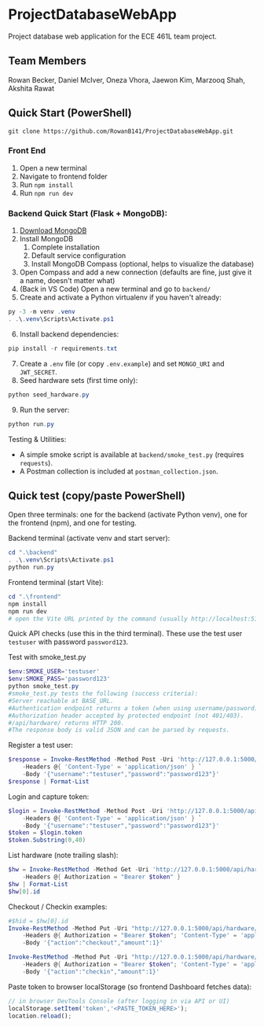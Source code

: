 # ProjectDatabaseWebApp
Project database web application for the ECE 461L team project.

## Team Members
Rowan Becker, Daniel McIver, Oneza Vhora, Jaewon Kim, Marzooq Shah, Akshita Rawat

## Quick Start (PowerShell)
```git clone https://github.com/RowanB141/ProjectDatabaseWebApp.git```

### Front End
1. Open a new terminal
2. Navigate to frontend folder
3. Run ```npm install```
4. Run ```npm run dev```

### Backend Quick Start (Flask + MongoDB):
1. [Download MongoDB](https://www.mongodb.com/try/download/community)
2. Install MongoDB
    1. Complete installation
    2. Default service configuration
    3. Install MongoDB Compass (optional, helps to visualize the database)
3. Open Compass and add a new connection (defaults are fine, just give it a name, doesn't matter what)
4. (Back in VS Code) Open a new terminal and go to `backend/`
5. Create and activate a Python virtualenv if you haven't already:
```powershell
py -3 -m venv .venv
. .\.venv\Scripts\Activate.ps1
```
6. Install backend dependencies:
```powershell
pip install -r requirements.txt
```
7. Create a `.env` file (or copy `.env.example`) and set `MONGO_URI` and `JWT_SECRET`.
8. Seed hardware sets (first time only):
```powershell
python seed_hardware.py
```
9. Run the server:
```powershell
python run.py
```

Testing & Utilities:
- A simple smoke script is available at `backend/smoke_test.py` (requires `requests`).
- A Postman collection is included at `postman_collection.json`.

## Quick test (copy/paste PowerShell)
Open three terminals: one for the backend (activate Python venv), one for the frontend (npm), and one for testing.

Backend terminal (activate venv and start server):
```powershell
cd ".\backend"
. .\.venv\Scripts\Activate.ps1
python run.py
```

Frontend terminal (start Vite):
```powershell
cd ".\frontend"
npm install
npm run dev
# open the Vite URL printed by the command (usually http://localhost:5173)
```

Quick API checks (use this in the third terminal). These use the test user `testuser` with password `password123`.

Test with smoke_test.py
``` powershell
$env:SMOKE_USER='testuser'
$env:SMOKE_PASS='password123'
python smoke_test.py
#smoke_test.py tests the following (success criteria):
#Server reachable at BASE_URL.
#Authentication endpoint returns a token (when using username/password).
#Authorization header accepted by protected endpoint (not 401/403).
#/api/hardware/ returns HTTP 200.
#The response body is valid JSON and can be parsed by requests.
```

Register a test user:
```powershell
$response = Invoke-RestMethod -Method Post -Uri 'http://127.0.0.1:5000/api/auth/register' `
	-Headers @{ 'Content-Type' = 'application/json' } `
	-Body '{"username":"testuser","password":"password123"}'
$response | Format-List
```

Login and capture token:
```powershell
$login = Invoke-RestMethod -Method Post -Uri 'http://127.0.0.1:5000/api/auth/login' `
	-Headers @{ 'Content-Type' = 'application/json' } `
	-Body '{"username":"testuser","password":"password123"}'
$token = $login.token
$token.Substring(0,40)
```

List hardware (note trailing slash):
```powershell
$hw = Invoke-RestMethod -Method Get -Uri 'http://127.0.0.1:5000/api/hardware/' `
	-Headers @{ Authorization = "Bearer $token" }
$hw | Format-List
$hw[0].id
```

Checkout / Checkin examples:
```powershell
#$hid = $hw[0].id
Invoke-RestMethod -Method Put -Uri "http://127.0.0.1:5000/api/hardware/$hid" `
	-Headers @{ Authorization = "Bearer $token"; 'Content-Type' = 'application/json' } `
	-Body '{"action":"checkout","amount":1}'

Invoke-RestMethod -Method Put -Uri "http://127.0.0.1:5000/api/hardware/$hid" `
	-Headers @{ Authorization = "Bearer $token"; 'Content-Type' = 'application/json' } `
	-Body '{"action":"checkin","amount":1}'
```

Paste token to browser localStorage (so frontend Dashboard fetches data):
```js
// in browser DevTools Console (after logging in via API or UI)
localStorage.setItem('token','<PASTE_TOKEN_HERE>');
location.reload();
```
